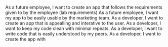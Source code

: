 As a future employee, I want to create an app that follows the requirements given to by the employee (lab requirements)
As a future employee, I want my app to be easily usable by the marketing team.
As a developer, I want to create an app that is appealling and interative to the user.
As a developer, I want to keep my code clean with minimal repeats.
As a developer, I want to write code that is easily understood by my peers.
As a developer, I want to create the app with 
